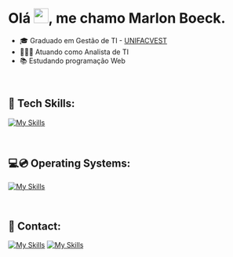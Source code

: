 <h1 align="left">Olá <img src="https://raw.githubusercontent.com/kaueMarques/kaueMarques/master/hi.gif" height="30px">, me chamo Marlon Boeck.</h1>

- 🎓 Graduado em Gestão de TI - [UNIFACVEST](https://www.unifacvest.edu.br/)
- 👨🏻‍💻 Atuando como Analista de TI
- 📚 Estudando programação Web

<br>

## 🚀 Tech Skills:
[![My Skills](https://skillicons.dev/icons?i=js,html,css,vscode,bash,git,github,notion&perline=5)](https://skillicons.dev)

<br>

## 💻💿 Operating Systems:
[![My Skills](https://skillicons.dev/icons?i=windows,linux,ubuntu,mint,debian&perline=5)](https://skillicons.dev)

<br>

## 📧 Contact:
  
[![My Skills](https://skillicons.dev/icons?i=linkedin)](https://www.linkedin.com/in/marlon-boeck)
[![My Skills](https://skillicons.dev/icons?i=gmail)](mailto:marlonfbv@gmail.com)

<!---
- 👋 Hi, I’m @marlonboeck
- 👀 I’m interested in ...
- 🌱 I’m currently learning ...
- 💞️ I’m looking to collaborate on ...
- 📫 How to reach me ...
- 😄 Pronouns: ...
- ⚡ Fun fact: ...


marlonboeck/marlonboeck is a ✨ special ✨ repository because its `README.md` (this file) appears on your GitHub profile.
You can click the Preview link to take a look at your changes.
--->
